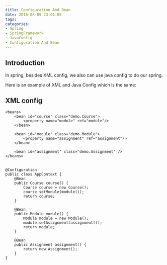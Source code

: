 ```yaml
---
title: Configuration And Bean
date: 2018-08-09 23:01:05
tags:
categories:
- Spring
- SpringFramework
- JavaConfig
- Configuration And Bean
---
```

## Introduction
In spring, besides XML config, we also can use java config to do our spring.

Here is an example of XML and Java Config which is the same:


## XML config

	<beans>
		<bean id="course" class="demo.Course">
			<property name="module" ref="module"/>
	  	</bean>
		
		<bean id="module" class="demo.Module">
			<property name="assignment" ref="assignment"/>
	  	</bean>
		
		<bean id="assignment" class="demo.Assignment" />
	</beans>
			

##

	@Configuration
	public class AppContext {
		@Bean
		public Course course() {
			Course course = new Course();
			course.setModule(module());
			return course;
		}
	
		@Bean
		public Module module() {
			Module module = new Module();
			module.setAssignment(assignment());
			return module;
		}
	
		@Bean
		public Assignment assignment() {
			return new Assignment();
		}
	}